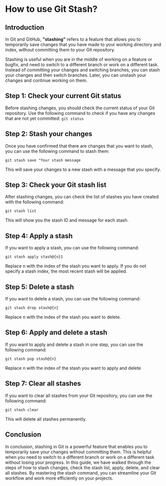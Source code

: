 # How to use Git Stash?

## Introduction

In Git and GitHub, **"stashing"** refers to a feature that allows you to temporarily save changes that you have made to your working directory and index, without committing them to your Git repository.

Stashing is useful when you are in the middle of working on a feature or bugfix, and need to switch to a different branch or work on a different task. Instead of committing your changes and switching branches, you can stash your changes and then switch branches. Later, you can unstash your changes and continue working on them.

## Step 1: Check your current Git status

Before stashing changes, you should check the current status of your Git repository. Use the following command to check if you have any changes that are not yet committed:
`git status`

## Step 2: Stash your changes

Once you have confirmed that there are changes that you want to stash, you can use the following command to stash them:

`git stash save "Your stash message`

This will save your changes to a new stash with a message that you specify.

## Step 3: Check your Git stash list

After stashing changes, you can check the list of stashes you have created with the following command:

`git stash list` 

This will show you the stash ID and message for each stash.

## Step 4: Apply a stash

If you want to apply a stash, you can use the following command:

`git stash apply stash@{n}1`

Replace n with the index of the stash you want to apply. If you do not specify a stash index, the most recent stash will be applied.

## Step 5: Delete a stash

If you want to delete a stash, you can use the following command:

`git stash drop stash@{n}`

Replace n with the index of the stash you want to delete.

## Step 6: Apply and delete a stash

If you want to apply and delete a stash in one step, you can use the following command:

`git stash pop stash@{n}`

Replace n with the index of the stash you want to apply and delete

## Step 7: Clear all stashes

If you want to clear all stashes from your Git repository, you can use the following command:

`git stash clear`

This will delete all stashes permanently.

## Conclusion

In conclusion, stashing in Git is a powerful feature that enables you to temporarily save your changes without committing them. This is helpful when you need to switch to a different branch or work on a different task without losing your progress. In this guide, we have walked through the steps of how to stash changes, check the stash list, apply, delete, and clear all stashes. By mastering the stash command, you can streamline your Git workflow and work more efficiently on your projects.
